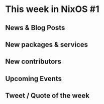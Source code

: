 # This week in NixOS #1


## News & Blog Posts


## New packages & services


## New contributors 


## Upcoming Events


## Tweet / Quote of the week
